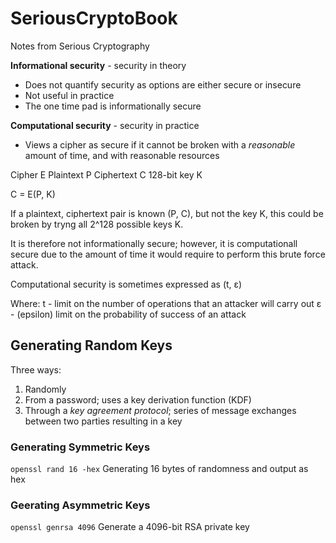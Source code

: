 # SeriousCryptoBook
Notes from Serious Cryptography

**Informational security** - security in theory

- Does not quantify security as options are either secure or insecure
- Not useful in practice
- The one time pad is informationally secure

**Computational security** - security in practice

- Views a cipher as secure if it cannot be broken with a *reasonable* amount of time, and with reasonable resources

Cipher E
Plaintext P
Ciphertext C
128-bit key K

C = E(P, K)

If a plaintext, ciphertext pair is known (P, C), but not the key K, this could be broken by tryng all 2^128 possible keys K.

It is therefore not informationally secure; however, it is computationall secure due to the amount of time it would require to perform this brute force attack.

Computational security is sometimes expressed as (t, ε)

Where:
t - limit on the number of operations that an attacker will carry out
ε - (epsilon) limit on the probability of success of an attack

## Generating Random Keys ##

Three ways:

1. Randomly
2. From a password; uses a key derivation function (KDF)
3. Through a *key agreement protocol*; series of message exchanges between two parties resulting in a key

### Generating Symmetric Keys ###
`openssl rand 16 -hex`
Generating 16 bytes of randomness and output as hex

### Geerating Asymmetric Keys ###
`openssl genrsa 4096`
Generate a 4096-bit RSA private key
